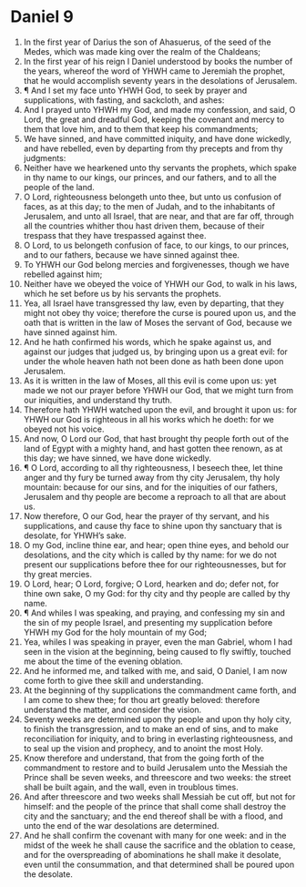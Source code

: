 ﻿# Daniel  9
1. In the first year of Darius the son of Ahasuerus, of the seed of the Medes, which was made king over the realm of the Chaldeans; 
2. In the first year of his reign I Daniel understood by books the number of the years, whereof the word of YHWH came to Jeremiah the prophet, that he would accomplish seventy years in the desolations of Jerusalem. 
3. ¶ And I set my face unto YHWH God, to seek by prayer and supplications, with fasting, and sackcloth, and ashes: 
4. And I prayed unto YHWH my God, and made my confession, and said, O Lord, the great and dreadful God, keeping the covenant and mercy to them that love him, and to them that keep his commandments; 
5. We have sinned, and have committed iniquity, and have done wickedly, and have rebelled, even by departing from thy precepts and from thy judgments: 
6. Neither have we hearkened unto thy servants the prophets, which spake in thy name to our kings, our princes, and our fathers, and to all the people of the land. 
7. O Lord, righteousness belongeth unto thee, but unto us confusion of faces, as at this day; to the men of Judah, and to the inhabitants of Jerusalem, and unto all Israel, that are near, and that are far off, through all the countries whither thou hast driven them, because of their trespass that they have trespassed against thee. 
8. O Lord, to us belongeth confusion of face, to our kings, to our princes, and to our fathers, because we have sinned against thee. 
9. To YHWH our God belong mercies and forgivenesses, though we have rebelled against him; 
10. Neither have we obeyed the voice of YHWH our God, to walk in his laws, which he set before us by his servants the prophets. 
11. Yea, all Israel have transgressed thy law, even by departing, that they might not obey thy voice; therefore the curse is poured upon us, and the oath that is written in the law of Moses the servant of God, because we have sinned against him. 
12. And he hath confirmed his words, which he spake against us, and against our judges that judged us, by bringing upon us a great evil: for under the whole heaven hath not been done as hath been done upon Jerusalem. 
13. As it is written in the law of Moses, all this evil is come upon us: yet made we not our prayer before YHWH our God, that we might turn from our iniquities, and understand thy truth. 
14. Therefore hath YHWH watched upon the evil, and brought it upon us: for YHWH our God is righteous in all his works which he doeth: for we obeyed not his voice. 
15. And now, O Lord our God, that hast brought thy people forth out of the land of Egypt with a mighty hand, and hast gotten thee renown, as at this day; we have sinned, we have done wickedly. 
16. ¶ O Lord, according to all thy righteousness, I beseech thee, let thine anger and thy fury be turned away from thy city Jerusalem, thy holy mountain: because for our sins, and for the iniquities of our fathers, Jerusalem and thy people are become a reproach to all that are about us. 
17. Now therefore, O our God, hear the prayer of thy servant, and his supplications, and cause thy face to shine upon thy sanctuary that is desolate, for YHWH’s sake. 
18. O my God, incline thine ear, and hear; open thine eyes, and behold our desolations, and the city which is called by thy name: for we do not present our supplications before thee for our righteousnesses, but for thy great mercies. 
19. O Lord, hear; O Lord, forgive; O Lord, hearken and do; defer not, for thine own sake, O my God: for thy city and thy people are called by thy name. 
20. ¶ And whiles I was speaking, and praying, and confessing my sin and the sin of my people Israel, and presenting my supplication before YHWH my God for the holy mountain of my God; 
21. Yea, whiles I was speaking in prayer, even the man Gabriel, whom I had seen in the vision at the beginning, being caused to fly swiftly, touched me about the time of the evening oblation. 
22. And he informed me, and talked with me, and said, O Daniel, I am now come forth to give thee skill and understanding. 
23. At the beginning of thy supplications the commandment came forth, and I am come to shew thee; for thou art greatly beloved: therefore understand the matter, and consider the vision. 
24. Seventy weeks are determined upon thy people and upon thy holy city, to finish the transgression, and to make an end of sins, and to make reconciliation for iniquity, and to bring in everlasting righteousness, and to seal up the vision and prophecy, and to anoint the most Holy. 
25. Know therefore and understand, that from the going forth of the commandment to restore and to build Jerusalem unto the Messiah the Prince shall be seven weeks, and threescore and two weeks: the street shall be built again, and the wall, even in troublous times. 
26. And after threescore and two weeks shall Messiah be cut off, but not for himself: and the people of the prince that shall come shall destroy the city and the sanctuary; and the end thereof shall be with a flood, and unto the end of the war desolations are determined. 
27. And he shall confirm the covenant with many for one week: and in the midst of the week he shall cause the sacrifice and the oblation to cease, and for the overspreading of abominations he shall make it desolate, even until the consummation, and that determined shall be poured upon the desolate. 
